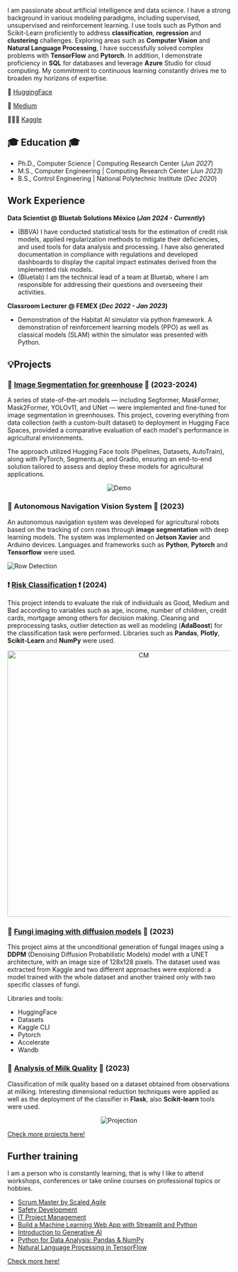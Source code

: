 I am passionate about artificial intelligence and data science. I have a strong background in various modeling paradigms, including supervised, unsupervised and reinforcement learning. I use tools such as Python and Scikit-Learn proficiently to address **classification**, **regression** and **clustering** challenges. Exploring areas such as **Computer Vision** and **Natural Language Processing**, I have successfully solved complex problems with **TensorFlow** and **Pytorch**. In addition, I demonstrate proficiency in **SQL** for databases and leverage **Azure** Studio for cloud computing. My commitment to continuous learning constantly drives me to broaden my horizons of expertise.

🤗 [HuggingFace](https://huggingface.co/MexicanVanGogh) 

📄 [Medium](https://medium.com/@galiciaz2021) 

👨🏾‍💻 [Kaggle](https://www.kaggle.com/miguelgalicia)



## 🎓 Education 🎓
- Ph.D., Computer Science | Computing Research Center (_Jun 2027_)
- M.S., Computer Engineering	| Computing Research Center (_Jun 2023_)
- B.S., Control Engineering | National Polytechnic Institute (_Dec 2020_)

## Work Experience

**Data Scientist @ Bluetab Solutions México (_Jan 2024 - Currently_)**
- (BBVA) I have conducted statistical tests for the estimation of credit risk models, applied regularization methods to mitigate their deficiencies, and used tools for data analysis and processing. I have also generated documentation in compliance with regulations and developed dashboards to display the capital impact estimates derived from the implemented risk models.
- (Bluetab) I am the technical lead of a team at Bluetab, where I am responsible for addressing their questions and overseeing their activities.

**Classroom Lecturer @ FEMEX (_Dec 2022 - Jan 2023_)**
- Demonstration of the Habitat AI simulator via python framework. A demonstration of reinforcement learning models (PPO) as well as classical models (SLAM) within the simulator was presented with Python.

## 💡Projects

### 🍅 [Image Segmentation for greenhouse](https://github.com/mikeagz/Fine-tune-a-Segformer) 🍅 (2023-2024)
A series of state-of-the-art models — including Segformer, MaskFormer, Mask2Former, YOLOv11, and UNet — were implemented and fine-tuned for image segmentation in greenhouses. This project, covering everything from data collection (with a custom-built dataset) to deployment in Hugging Face Spaces, provided a comparative evaluation of each model's performance in agricultural environments.

The approach utilized Hugging Face tools (Pipelines, Datasets, AutoTrain), along with PyTorch, Segments.ai, and Gradio, ensuring an end-to-end solution tailored to assess and deploy these models for agricultural applications.

<p align="center">
   <img src="https://github.com/mikeagz/portfolio/blob/main/assets/img/segformer_demo.png?raw=true" alt="Demo"/>
</p>


### 🌽 Autonomous Navigation Vision System 🌽 (2023)

An autonomous navigation system was developed for agricultural robots based on the tracking of corn rows through **image segmentation** with deep learning models. The system was implemented on **Jetson Xavier** and Arduino devices. Languages and frameworks such as **Python**, **Pytorch** and **Tensorflow** were used.

![Row Detection](/assets/img/row_detect.png)

### ❗ [Risk Classification](https://github.com/mikeagz/Risk-Classification) ❗ (2024)

This project intends to evaluate the risk of individuals as Good, Medium and Bad according to variables such as age, income, number of children, credit cards, mortgage among others for decision making. Cleaning and preprocessing tasks, outlier detection as well as modeling (**AdaBoost**) for the classification task were performed. Libraries such as **Pandas**, **Plotly**, **Scikit-Learn** and **NumPy** were used.

<p align="center">
   <img width=600 src="https://github.com/mikeagz/Risk-Classification/blob/main/report/img/cm.png?raw=true" alt="CM"/>
</p>

### 🍄 [Fungi imaging with diffusion models](https://github.com/mikeagz/Mushroom-Diffusion) 🍄 (2023)
This project aims at the unconditional generation of fungal images using a **DDPM** (Denoising Diffusion Probabilistic Models) model with a UNET architecture, with an image size of 128x128 pixels. The dataset used was extracted from Kaggle and two different approaches were explored: a model trained with the whole dataset and another trained only with two specific classes of fungi.

Libraries and tools:
- HuggingFace
- Datasets
- Kaggle CLI
- Pytorch
- Accelerate
- Wandb

### 🐄 [Analysis of Milk Quality](https://github.com/mikeagz/Milk-Quality) 🐄 (2023)
Classification of milk quality based on a dataset obtained from observations at milking. Interesting dimensional reduction techniques were applied as well as the deployment of the classifier in **Flask**, also **Scikit-learn** tools were used.

<p align="center">
   <img src="https://github.com/mikeagz/portfolio/blob/main/assets/img/ProjectionsfromtSNE3D.png?raw=true" alt="Projection"/>
</p>



[Check more projects here!](more-projects.md)

## Further training
I am a person who is constantly learning, that is why I like to attend workshops, conferences or take online courses on professional topics or hobbies.

- [Scrum Master by Scaled Agile](https://drive.google.com/file/d/10CnuUwAPH1zT-HK_iw7xZIgm7zMv2wW3/view)
- [Safety Development](https://drive.google.com/file/d/1pri08StgvqxU-uUjYlBKiL8IuRYw2E9D/view)
- [IT Project Management](https://drive.google.com/file/d/11AdWADj3LvfMMs7U44TOEAsLdaqnrxg9/view)
- [Build a Machine Learning Web App with Streamlit and Python](https://www.coursera.org/account/accomplishments/verify/LZMDYCJCR2UY)
- [Introduction to Generative AI](https://www.coursera.org/account/accomplishments/verify/TVYKF9C2XEMS)
- [Python for Data Analysis: Pandas & NumPy](https://www.coursera.org/account/accomplishments/verify/6QRKQ8GZFF5N)
- [Natural Language Processing in TensorFlow](https://www.coursera.org/account/accomplishments/certificate/A2SGRBHW4UYB)

[Check more here!](further-training.md)
